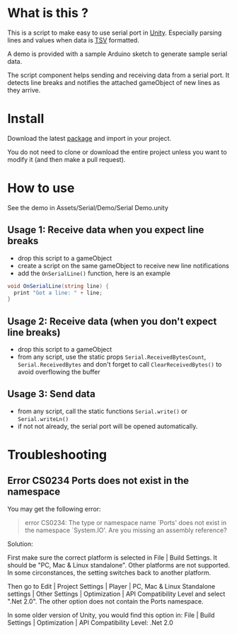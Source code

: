 # What is this ?

This is a script to make easy to use serial port in [Unity](http://unity3d.com/). 
Especially parsing lines and values when data is [TSV](http://fr.wikipedia.org/wiki/Format_TSV) formatted.

A demo is provided with a sample Arduino sketch to generate sample serial data. 

The script component helps sending and receiving data from a serial port.
It detects line breaks and notifies the attached gameObject of new lines as they arrive.

# Install

Download the latest [package](https://github.com/prossel/UnitySerialPort/raw/master/UnitySerialPort.unitypackage) and import in your project.

You do not need to clone or download the entire project unless you want to modify it (and then make a pull request).

# How to use

See the demo in Assets/Serial/Demo/Serial Demo.unity

## Usage 1: Receive data when you expect line breaks

- drop this script to a gameObject
- create a script on the same gameObject to receive new line notifications
- add the `OnSerialLine()` function, here is an example

```c#
void OnSerialLine(string line) {
  print "Got a line: " + line;
}
```

## Usage 2: Receive data (when you don't expect line breaks)

- drop this script to a gameObject
- from any script, use the static props `Serial.ReceivedBytesCount`, `Serial.ReceivedBytes`
and don't forget to call `ClearReceivedBytes()` to avoid overflowing the buffer

## Usage 3: Send data

- from any script, call the static functions `Serial.write()` or `Serial.writeLn()`
- if not not already, the serial port will be opened automatically.

# Troubleshooting

## Error CS0234 Ports does not exist in the namespace

You may get the following error:

> error CS0234: The type or namespace name \`Ports' does not exist in the namespace \`System.IO'.
> Are you missing an assembly reference?

Solution:

First make sure the correct platform is selected in File | Build Settings. It should be "PC, Mac & Linux standalone". Other platforms are not supported. In some circonstances, the setting switches back to another platform.

Then go to Edit | Project Settings | Player | PC, Mac & Linux Standalone settings | Other Settings |  Optimization | API Compatibility Level and select ".Net 2.0". The other option does not contain the Ports namespace.

In some older version of Unity, you would find this option in:
File | Build Settings | Optimization | API Compatibility Level: .Net 2.0
